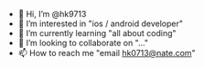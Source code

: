 - 👋 Hi, I’m @hk9713
- 👀 I’m interested in "ios / android developer"
- 🌱 I’m currently learning "all about coding"
- 💞️ I’m looking to collaborate on "..."
- 📫 How to reach me "email hk0713@nate.com"

<!---
hk9713/hk9713 is a ✨ special ✨ repository because its `README.md` (this file) appears on your GitHub profile.
You can click the Preview link to take a look at your changes.
--->
